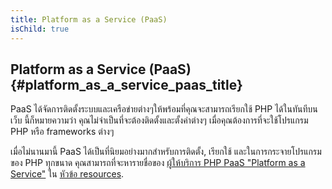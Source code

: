 ```yaml
---
title: Platform as a Service (PaaS)
isChild: true
---
```


## Platform as a Service (PaaS)  {#platform_as_a_service_paas_title}

PaaS ได้จัดการติดตั้งระบบและเครือข่ายต่างๆให้พร้อมที่คุณจะสามารถเรียกใช้ PHP ได้ในทันทีบนเว็บ นี้ก็หมายความว่า คุณไม่จำเป็นที่จะต้องติดตั้งและตั้งค่าต่างๆ
เมื่อคุณต้องการที่จะใช้โปรแกรม PHP หรือ frameworks ต่างๆ

เมื่อไม่นานมานี้ PaaS ได้เป็นที่นิยมอย่างมากสำหรับการติดตั้ง, เรียกใช้ และในการกระจายโปรแกรมของ PHP ทุกขนาด คุณสามารถที่จะหารายชื่อของ
[ผู้ให้บริการ PHP PaaS "Platform as a Service"](#php_paas_providers) ใน [หัวข้อ resources](#resources).
